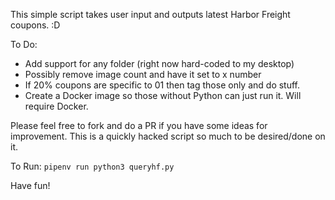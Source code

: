 This simple script takes user input and outputs latest Harbor Freight coupons. :D

To Do:

* Add support for any folder (right now hard-coded to my desktop)
* Possibly remove image count and have it set to x number
* If 20% coupons are specific to 01 then tag those only and do stuff.
* Create a Docker image so those without Python can just run it. Will require Docker.

Please feel free to fork and do a PR if you have some ideas for improvement. This is a quickly hacked script so much to be desired/done on it.

To Run: `pipenv run python3 queryhf.py`

Have fun!
